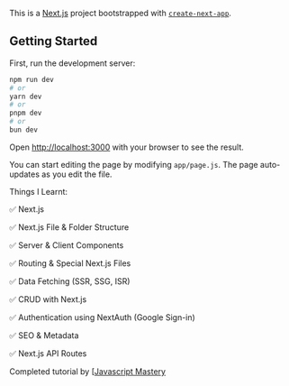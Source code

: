 This is a [Next.js](https://nextjs.org/) project bootstrapped with [`create-next-app`](https://github.com/vercel/next.js/tree/canary/packages/create-next-app).

## Getting Started

First, run the development server:

```bash
npm run dev
# or
yarn dev
# or
pnpm dev
# or
bun dev
```

Open [http://localhost:3000](http://localhost:3000) with your browser to see the result.

You can start editing the page by modifying `app/page.js`. The page auto-updates as you edit the file.

Things I Learnt:

✅ Next.js

✅ Next.js File & Folder Structure

✅ Server & Client Components

✅ Routing & Special Next.js Files

✅ Data Fetching (SSR, SSG, ISR)

✅ CRUD with Next.js

✅ Authentication using NextAuth (Google Sign-in)

✅ SEO & Metadata

✅ Next.js API Routes

Completed tutorial by [[Javascript Mastery](https://www.youtube.com/watch?v=wm5gMKuwSYk)



